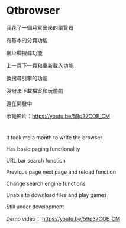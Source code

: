 # Qtbrowser
我花了一個月寫出來的瀏覽器

有基本的分頁功能

網址欄搜尋功能

上一頁下一頁和重新載入功能

換搜尋引擎的功能

沒辦法下載檔案和玩遊戲

還在開發中

示範影片：https://youtu.be/59p37COE_CM

#

It took me a month to write the browser

Has basic paging functionality

URL bar search function

Previous page next page and reload function

Change search engine functions

Unable to download files and play games

Still under development

Demo video：
https://youtu.be/59p37COE_CM
